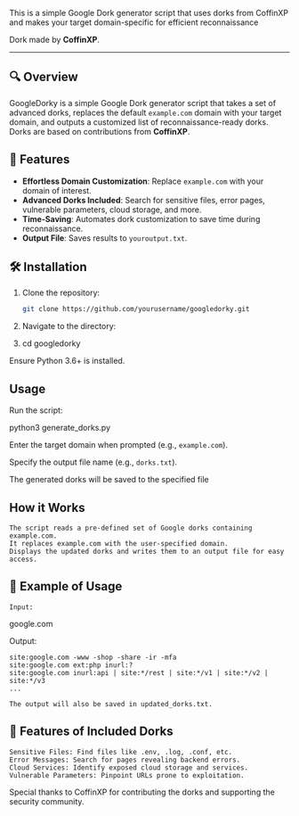 This is a simple Google Dork generator script that uses dorks from CoffinXP and makes your target domain-specific for efficient reconnaissance

Dork made by **CoffinXP**.

---

## 🔍 Overview
GoogleDorky is a simple Google Dork generator script that takes a set of advanced dorks, replaces the default `example.com` domain with your target domain, and outputs a customized list of reconnaissance-ready dorks.  
Dorks are based on contributions from **CoffinXP**.

## 🚀 Features
- **Effortless Domain Customization**: Replace `example.com` with your domain of interest.
- **Advanced Dorks Included**: Search for sensitive files, error pages, vulnerable parameters, cloud storage, and more.
- **Time-Saving**: Automates dork customization to save time during reconnaissance.
- **Output File**: Saves results to `youroutput.txt`.

## 🛠️ Installation
1. Clone the repository:
   ```bash
   git clone https://github.com/yourusername/googledorky.git

2. Navigate to the directory:

3. cd googledorky

Ensure Python 3.6+ is installed.

## Usage

Run the script:

python3 generate_dorks.py

Enter the target domain when prompted (e.g., `example.com`).

Specify the output file name (e.g., `dorks.txt`).

The generated dorks will be saved to the specified file

## How it Works



    The script reads a pre-defined set of Google dorks containing example.com.
    It replaces example.com with the user-specified domain.
    Displays the updated dorks and writes them to an output file for easy access.

## 📝 Example of Usage

    Input:

google.com

Output:

    site:google.com -www -shop -share -ir -mfa
    site:google.com ext:php inurl:?
    site:google.com inurl:api | site:*/rest | site:*/v1 | site:*/v2 | site:*/v3
    ...

    The output will also be saved in updated_dorks.txt.

## 📂 Features of Included Dorks

    Sensitive Files: Find files like .env, .log, .conf, etc.
    Error Messages: Search for pages revealing backend errors.
    Cloud Services: Identify exposed cloud storage and services.
    Vulnerable Parameters: Pinpoint URLs prone to exploitation.



Special thanks to CoffinXP for contributing the dorks and supporting the security community.
